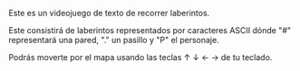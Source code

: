 Este es un videojuego de texto de recorrer laberintos. 

Este consistirá de laberintos representados por caracteres ASCII dónde "#" representará una pared, "." un pasillo y "P" el personaje.

Podrás moverte por el mapa usando las teclas ↑ ↓ ← → de tu teclado.